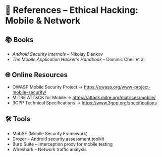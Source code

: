 # 📑 References – Ethical Hacking: Mobile & Network

## 📚 Books
- *Android Security Internals* – Nikolay Elenkov  
- *The Mobile Application Hacker’s Handbook* – Dominic Chell et al.  

## 🌐 Online Resources
- OWASP Mobile Security Project → https://owasp.org/www-project-mobile-security/  
- MITRE ATT&CK for Mobile → https://attack.mitre.org/matrices/mobile/  
- 3GPP Technical Specifications → https://www.3gpp.org/specifications  

## 🛠️ Tools
- MobSF (Mobile Security Framework)  
- Drozer – Android security assessment toolkit  
- Burp Suite – Interception proxy for mobile testing  
- Wireshark – Network traffic analysis  
